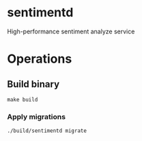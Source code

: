 # sentimentd

High-performance sentiment analyze service

# Operations

## Build binary

```shell script
make build
```

### Apply migrations

```shell script
./build/sentimentd migrate
```
